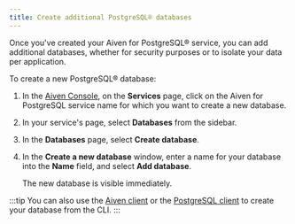```yaml
---
title: Create additional PostgreSQL® databases
---
```


Once you\'ve created your Aiven for PostgreSQL® service, you can add
additional databases, whether for security purposes or to isolate your
data per application.

To create a new PostgreSQL® database:

1.  In the [Aiven Console](https://console.aiven.io/), on the
    **Services** page, click on the Aiven for PostgreSQL service name
    for which you want to create a new database.

2.  In your service\'s page, select **Databases** from the sidebar.

3.  In the **Databases** page, select **Create database**.

4.  In the **Create a new database** window, enter a name for your
    database into the **Name** field, and select **Add database**.

    The new database is visible immediately.

:::tip
You can also use the
[Aiven client](/docs/tools/cli/service/database#avn-service-database-create) or the
[PostgreSQL client](/docs/products/postgresql/howto/connect-psql) to create your database from the CLI.
:::
